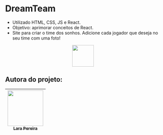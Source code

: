 # DreamTeam

- Utilizado HTML, CSS, JS e React.
- Objetivo: aprimorar conceitos de React.
- Site para criar o time dos sonhos. Adicione cada jogador que deseja no seu time com uma foto!

<p align="center">
<img src="./public/football-club-logo-football-club-emblem-design-template-dark-background_630259-306.avif" width=70>
</p>


## Autora do projeto:

| [<img src="https://media.licdn.com/dms/image/D4D03AQE2Okh7O5sc0g/profile-displayphoto-shrink_200_200/0/1693013484744?e=1698883200&v=beta&t=gXNPWivzrb-uLNBBKxABMzruPY8HWVE2VLGncPBIPY0" width=115><br><sub>Lara Pereira</sub>](https://www.linkedin.com/in/lara-berns-pereira) |    
| :---: | 